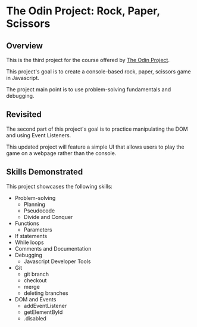 # The Odin Project: Rock, Paper, Scissors

## Overview

This is the third project for the course offered by [The Odin Project](https://www.theodinproject.com/lessons/foundations-rock-paper-scissors).

This project's goal is to create a console-based rock, paper, scissors game in Javascript.

The project main point is to use problem-solving fundamentals and debugging.

## Revisited
The second part of this project's goal is to practice manipulating the DOM and using Event Listeners.

This updated project will feature a simple UI that allows users to play the game on a webpage rather than the console.

## Skills Demonstrated

This project showcases the following skills:
* Problem-solving
    * Planning
    * Pseudocode
    * Divide and Conquer
* Functions
    * Parameters
* If statements
* While loops
* Comments and Documentation
* Debugging
    * Javascript Developer Tools
* Git
    * git branch
    * checkout
    * merge
    * deleting branches
* DOM and Events
    * addEventListener
    * getElementById
    * .disabled

